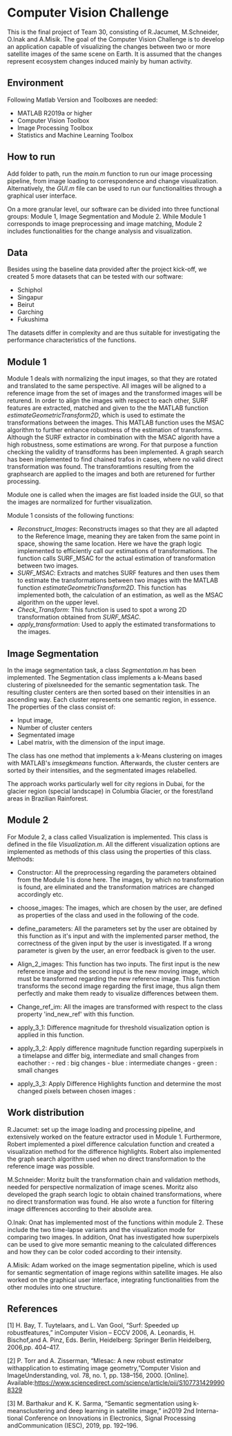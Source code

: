 # Computer Vision Challenge
This is the final project of Team 30, consisting of R.Jacumet, M.Schneider, O.Inak and A.Misik. The goal of the Computer Vision Challenge is to develop an application capable of visualizing the changes between two or more satellite images of the same scene on Earth. It is assumed that the changes represent ecosystem changes induced mainly by human activity. 


## Environment
Following Matlab Version and Toolboxes are needed:

- MATLAB R2019a or higher
- Computer Vision Toolbox
- Image Processing Toolbox
- Statistics and Machine Learning Toolbox

## How to run
Add folder to path, run the *main.m* function to run our image processing pipeline, from image loading to correspondence and change visualization. Alternatively, the *GUI.m* file can be used to run our functionalities through a graphical user interface. 

On a more granular level, our software can be divided into three functional groups: Module 1, Image Segmentation and Module 2. While Module 1 corresponds to image preprocessing and image matching, Module 2 includes functionalities for the change analysis and visualization.

## Data 
Besides using the baseline data provided after the project kick-off, we created 5 more datasets that can be tested with our software:

- Schiphol
- Singapur
- Beirut
- Garching
- Fukushima

The datasets differ in complexity and are thus suitable for investigating the performance characteristics of the functions.

## Module 1 

Module 1 deals with normalizing the input images, so that they are rotated and translated to the same perspective.
All images will be aligned to a reference image from the set of images and the transformed images will be returend.
In order to align the images with respect to each other, SURF features are extracted, matched and given to the the MATLAB function *estimateGeometricTransform2D*, which is used to estimate the transformations between the images.
This MATLAB function uses the MSAC algorithm to further enhance robustness of the estimation of transforms.
Although the SURF extractor in combination with the MSAC algorith have a high robustness, some estimations are wrong.
For that purpose a function checking the validity of transdforms has been implemented.
A graph search has been implemented to find chained trafos in cases, where no valid direct transformation was found.
The transforamtions resulting from the graphsearch are applied to the images and both are returened for further processing.

Module one is called when the images are fist loaded inside the GUI, so that the images are normalized for further visualization.

Module 1 consists of the following functions:
- *Reconstruct_Images*: Reconstructs images so that they are all adapted to the Reference Image, meaning they are taken from the same point in space, showing the same location.
Here we have the graph logic implemented to efficiently call our estimations of transformations. The function calls SURF_MSAC for the actual estimation of transformation between two images.
- *SURF_MSAC*: Extracts and matches SURF features and then uses them to estimate the transformations between two images with the MATLAB function *estimateGeometricTransform2D*.
This function has implemented both, the calculation of an estimation, as well as the MSAC algorithm on the upper level.
- *Check_Transform*: This function is used to spot a wrong 2D transformation obtained from *SURF_MSAC*.
- *apply_transformation*: Used to apply the estimated transformations to the images.

## Image Segmentation
In the image segmentation task, a class *Segmentation.m* has been implemented. The Segmentation class implements a k-Means based clustering of pixelsneeded for the semantic segmentation task. The resulting cluster centers are then sorted based on their intensities in an ascending way. Each
cluster represents one semantic region, in essence. The properties of the class consist of:

- Input image,
- Number of cluster centers
- Segmentated image 
- Label matrix, with the dimension of the input image. 

The class has one method that implements a k-Means clustering on images with MATLAB's *imsegkmeans* function. Afterwards, the cluster centers are sorted by their intensities, and the segmentated images relabelled.

The approach works particularly well for city regions in Dubai, for the glacier region (special landscape) in Columbia Glacier, or the forest/land areas in Brazilian Rainforest.
 
## Module 2
For Module 2, a class called Visualization is implemented. This class is defined in the file *Visualization.m*. All the different visualization options are implemented as methods of this class using the properties of this class. 
Methods:
- Constructor: All the preprocessing regarding the parameters obtained from the Module 1 is done here. The images, by which no transformation is found, are eliminated and the transformation matrices are changed accordingly etc.

- choose_images: The images, which are chosen by the user, are defined as properties of the class and used in the following of the code.

- define_parameters: All the parameters set by the user are obtained by this function as it's input and with the implemented parser method, the correctness of the given input by the user is investigated. If a wrong parameter is given by the user, an error feedback is given to the user.

- Align_2_images: This function has two inputs. The first input is the new reference image and the second input is the new moving image, which must be transformed regarding the new reference image. This function transforms the second image regarding the first image, thus align them perfectly and make them ready to visualize differences between them.

- Change_ref_im: All the images are transformed with respect to the class property 'ind_new_ref' with this function.

- apply_3_1: Difference magnitude for threshold visualization option is applied in this function.

- apply_3_2: Apply difference magnitude function regarding superpixels in a timelapse and differ big, intermediate and small changes from eachother :
			 - red : big changes 
    	                 - blue : intermediate changes
    	                 - green : small changes

- apply_3_3: Apply Difference Highlights function and determine the most changed pixels between chosen images :

## Work distribution
R.Jacumet: set up the image loading and processing pipeline, and extensively worked on the feature extractor used in Module 1. Furthermore, Robert implemented a pixel difference calculation function and created a visualization method for the difference highlights. Robert also implemented the graph search algorithm used when no direct transformation to the reference image was possible.

M.Schneider: Moritz built the transformation chain and validation methods, needed for perspective normalization of image scenes. Moritz also developed the graph search logic to obtain chained transformations, where no direct transformation was found. He also wrote a function for filtering image differences according to their absolute area.

O.Inak: Onat has implemented most of the functions within module 2. These include the two time-lapse variants and the visualization mode for comparing two images. In addition, Onat has investigated how superpixels can be used to give more semantic meaning to the calculated differences and how they can be color coded according to their intensity.

A.Misik: Adam worked on the image segmentation pipeline, which is used for semantic segmentation of image regions within satellite images. He also worked on the graphical user interface, integrating functionalities from the other modules into one structure.


## References 
[1] H.  Bay,  T.  Tuytelaars,  and  L.  Van  Gool,  “Surf:  Speeded  up  robustfeatures,” inComputer Vision – ECCV 2006, A. Leonardis, H. Bischof,and A. Pinz, Eds.   Berlin, Heidelberg: Springer Berlin Heidelberg, 2006,pp. 404–417.

[2]    P.   Torr   and   A.   Zisserman,   “Mlesac:   A   new   robust   estimator   withapplication to estimating image geometry,”Computer Vision and ImageUnderstanding,  vol.  78,  no.  1,  pp.  138–156,  2000.  [Online].  Available:https://www.sciencedirect.com/science/article/pii/S1077314299908329

[3]    M. Barthakur and K. K. Sarma, “Semantic segmentation using k-meansclustering  and  deep  learning  in  satellite  image,”  in2019 2nd Interna-tional Conference on Innovations in Electronics, Signal Processing andCommunication (IESC), 2019, pp. 192–196.
 
